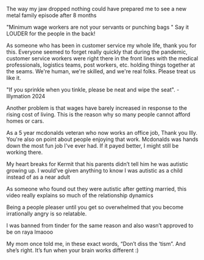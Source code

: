 <!-- 我惊掉下巴的样子表明，在 8 个月之后看到《金属家族》的新一集，这完全出乎我的意料”
“The way my jaw dropped” 是一种形象化表达，类似中文里 “惊掉下巴”，描述惊讶程度；
“nothing could have prepared me to...” 表示毫无准备，完全没料到会发生某事 。
 -->
 The way my jaw dropped nothing could have prepared me to see a new metal family episode after 8 months


<!-- “拿最低工资的劳动者既不是你的仆人，也不是你的出气筒！” 后排的人听好了，大声重复一遍！
“Minimum wage workers” 指的是 “最低工资劳动者”，
“punching bags” 字面意思是 “拳击沙袋”，在日常表达中常引申为 “出气筒”“受气包” 。
“Say it LOUDER”，带动大家一起大声重复，营造氛围，增强感染力 。
 -->
 "Minimum wage workers are not your servants or punching bags " Say it LOUDER for the people in the back!

<!-- 作为一个一生都从事客户服务工作的人，感谢你（说的这番话）。似乎大家很快就忘了，在疫情期间，客服人员和医疗工作者、物流团队、邮政工作人员等一样，都奋战在前线，勉强维持着一切运转。我们也是人，我们有专业技能，我们是实实在在的普通人。请以应有的尊重对待我们。
“pandemic” 的音标：英 [pænˈdemɪk]；美 [pænˈdemɪk]。
作形容词时，意为 “（疾病）大流行的；普遍的，全世界的” ；作名词时，意思是 “（全国或全球性的）流行病，大流行病”。
“the medical professionals” 指 “医疗专业人员”，也常被称作 “医疗从业者” ，涵盖了各类在医疗领域具备专业知识与技能的人员.
“logistics teams” 的音标：英 [ləˈdʒɪstɪks tiːmz]；美 [ləˈdʒɪstɪks timz] 。
“logistics teams” 意思是 “物流团队”，指负责安排、协调和管理货物运输、仓储、配送等物流环节的工作小组。
“holding things together at the seams” 是一个形象的习语表达，字面意思是 “在缝隙处将东西维系在一起” ，实际含义为在艰难、近乎要崩溃的情况下勉强维持局面，使事物不至于分崩离析 。
seams 的音标：英 [siːmz]；美 [siːmz] 。它是 seam 的复数形式，seam 常见词性为名词，意为 “缝；接缝；煤层” ；作动词时，意为 “缝合；接合” 。
 -->
 As someone who has been in customer service my whole life, thank you for this. Everyone seemed to forget really quickly that during the pandemic, customer service workers were right there in the front lines with the medical professionals, logistics teams, post workers, etc. holding things together at the seams. We're human, we're skilled, and we're real folks. Please treat us like it.


 <!-- “如果你小解时溅出来了，请收拾干净并擦拭马桶座圈。”—— 伊利亚 mation 2024
 sprinkle：英 [ˈsprɪŋkl]；美 [ˈsprɪŋkl]，作动词，意为 “撒；洒；把…… 少量地撒在…… 上” ；作名词，意为 “少量；稀疏小雨” 。
tinkle：英 [ˈtɪŋkl]；美 [ˈtɪŋkl]，作动词，常见意思为 “（使）发出叮当声；（非正式）撒尿” ；作名词，意为 “叮当声；（非正式）撒尿” 。
neat：英 [niːt]；美 [niːt]，形容词，意为 “整洁的；整齐的；利落的；（酒）纯的” 。
wipe：英 [waɪp]；美 [waɪp]，作动词，意为 “擦；抹；拭；消除（计算机中的信息）” ；作名词，意为 “擦；拭；揩” 。
seat：英 [siːt]；美 [siːt]，作名词，意为 “座位；（椅子等的）座部；所在地；席位” ；作动词，意为 “使就座；坐；可坐…… 人” 。
  -->
  "If you sprinkle when you tinkle, please be neat and wipe the seat". - Illymation 2024

<!-- 另一个问题是，工资几乎没有随着生活成本的上升而增加。这就是为什么这么多人买不起房子或汽车。
“wages” 的音标：英 [ˈweɪdʒɪz]；美 [ˈweɪdʒɪz] 。它是 wage 的复数形式，主要用作名词，意为 “工资；工钱” ，常指按周、日或小时计算的报酬，尤指体力劳动者的工资
 -->
  Another problem is that wages have barely increased in response to the rising cost of living. This is the reason why so many people cannot afford homes or cars.

<!-- 作为一名在麦当劳工作过 5 年、如今从事办公室工作的 “老手”，感谢你，伊利。
你提到人们享受那份工作，这一点说得很对。麦当劳绝对是我做过的最有趣的工作。要是工资再高些，我可能还在那儿干呢。
veteran 的音标：英 [ˈvetərən]；美 [ˈvetərən] 。作名词时，它常见的意思为 “老兵；退伍军人；经验丰富的人；老手”；作形容词时，意为 “经验丰富的；老牌的”。
“be on point” 表示 “切题；中肯；说到点子上” 。
“hands down” 在这里是 “毫无疑问；绝对” 的意思，用于强调程度。
 -->
  As a 5 year mcdonalds veteran who now works an office job, Thank you Illy.
You're also on point about people enjoying that work. Mcdonalds was hands down the most fun job I've ever had. If it payed better, I might still be working there.

<!-- 我为克米特感到心疼，他的父母在他成长过程中没有告诉他患有自闭症。我愿意付出一切代价，只求能在小时候而非快成年时，就知道自己患有自闭症。
“autistic” 的音标：英 [ɔːˈtɪstɪk]；美 [ɔːˈtɪstɪk]。该词为形容词，意为 “患自闭症的；孤僻的”，也可作名词，指 “自闭症患者”。

 -->
My heart breaks for Kermit that his parents didn’t tell him he was autistic growing up. I would’ve given anything to know I was autistic as a child instead of as a near adult


<!-- 作为一个婚后才发现自己患有自闭症的人，这个视频真的解释了很多人际关系动态。 -->
As someone who found out they were autistic after getting married, this video really explains so much of the relationship dynamics

<!-- 一直试图取悦他人，直到不堪重负，进而变得毫无理智地愤怒，这种情况太感同身受了。
“a people pleaser” 指的是 “讨好者”“老好人”，这类人往往过度关注他人的需求和感受，总是尽力取悦他人，以牺牲自己的需求和感受为代价，来换取他人的认可、喜爱或避免冲突。
“overwhelmed” 是形容词，也可看作是动词 “overwhelm” 的过去分词形式，读音：英 [ˌəʊvəˈwelm (d)]；美 [ˌoʊvərˈwelm (d)]。其主要含义如下：
被压垮的；不知所措的：常指因面临过多的事情、强烈的情感等而感到难以承受.
“irrationally angry” 的音标：英 [ɪˈræʃənəli ˈæŋɡri]；美 [ɪˈræʃənəli ˈæŋɡri]。该短语意思是 “失去理智地愤怒；毫无理性地发火” ，“irrationally” 是副词，意为 “不合理地；无理性地”，修饰形容词 “angry”（生气的；愤怒的） 。
“so relatable” 音标：英 [səʊ rɪˈleɪtəbl]；美 [soʊ rɪˈleɪtəbl] 。
“so relatable” 意思是 “很有共鸣；很能感同身受”，常用来描述某事或某人容易让他人联想到自身经历，从而产生情感上的关联。
 -->
Being a people pleaser until you get so overwhelmed that you become irrationally angry is so relatable.

<!-- 我因为同样的原因被 Tinder 封禁了，而且申请 Raya 也没通过，笑死我了。
注释：Tinder 和 Raya 均为约会交友类应用程序。“lmaooo” 是网络用语 “laughing my ass off” 的变体，意为 “笑得屁滚尿流”，表示觉得某事非常好笑 。
“approved” 是 “approve” 的过去式和过去分词形式，读音：英 [əˈpruːvd]；美 [əˈpruːvd] 。它主要有以下两种词性和含义：
形容词：意为 “经核准的；被认可的”，常用来描述事物是经过官方、权威人士或特定机构批准、认可的。
 -->
I was banned from tinder for the same reason and also wasn’t approved to be on raya lmaooo

<!-- 我妈妈曾一字不差地跟我说：“别诋毁自闭症。” 她说得对。当你的大脑运作方式与众不同时，这还挺有意思的呢 。
注释： “diss” 是口语化表达，意为 “诋毁；贬低” ；“‘tism” 是 “autism（自闭症）” 的一种缩写、简略说法 。
“in these exact words” 意思是 “原话如此；一字不差地”，用于强调所引用的话语与原始表述完全一致。
“autism” 的音标：英 [ˈɔːtɪzəm]；美 [ˈɔːtɪzəm] 。该词为名词，意为 “自闭症；孤独症” ，是一种广泛性发育障碍，通常在儿童早期出现，会影响患者的社交互动、沟通能力、兴趣和行为模式。
 -->
My mom once told me, in these exact words, “Don’t diss the ‘tism”. And she’s right. It’s fun when your brain works different :)
